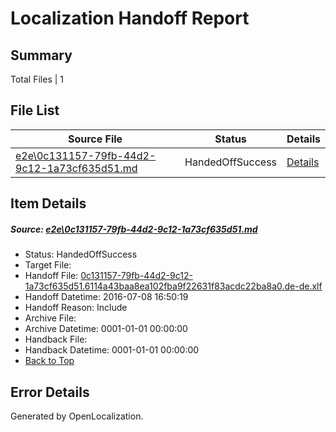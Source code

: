 # <a name='report-top'></a> Localization Handoff Report

## Summary
 Total Files | 1

## File List
 Source File | Status | Details 
 ----------- | ------ | ------- 
 [e2e\0c131157-79fb-44d2-9c12-1a73cf635d51.md](https://github.com/OpenLocalizationTestOrg/oltest/blob/25844e0d43f177a88e46c889a13495e54e50f292/e2e/0c131157-79fb-44d2-9c12-1a73cf635d51.md) | HandedOffSuccess | [Details](#53a61f1b1de4ca6dfada61206c3b52d43d0c77ad1)

## Item Details
##### <a name='53a61f1b1de4ca6dfada61206c3b52d43d0c77ad1'></a> Source: [e2e\0c131157-79fb-44d2-9c12-1a73cf635d51.md](https://github.com/OpenLocalizationTestOrg/oltest/blob/25844e0d43f177a88e46c889a13495e54e50f292/e2e/0c131157-79fb-44d2-9c12-1a73cf635d51.md)
* Status: HandedOffSuccess
* Target File: 
* Handoff File: [0c131157-79fb-44d2-9c12-1a73cf635d51.6114a43baa8ea102fba9f22631f83acdc22ba8a0.de-de.xlf](https://github.com/OpenLocalizationTestOrg/olhandoff-e2e/blob/8d31c9ddd29a84a7eb08ba7775bc5bf492e0749b/ol-handoff/OpenLocalizationTestOrg/oltest-dede-fly/ci/ht/0c131157-79fb-44d2-9c12-1a73cf635d51.6114a43baa8ea102fba9f22631f83acdc22ba8a0.de-de.xlf)
* Handoff Datetime: 2016-07-08 16:50:19
* Handoff Reason: Include
* Archive File: 
* Archive Datetime: 0001-01-01 00:00:00
* Handback File: 
* Handback Datetime: 0001-01-01 00:00:00
* [Back to Top](#report-top)


## Error Details

Generated by OpenLocalization.
